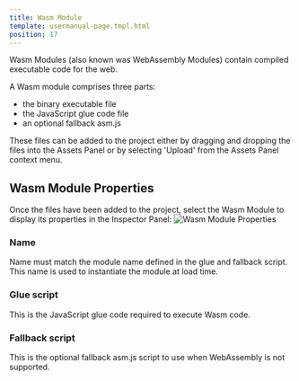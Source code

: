```yaml
---
title: Wasm Module
template: usermanual-page.tmpl.html
position: 17
---
```


Wasm Modules (also known was WebAssembly Modules) contain compiled executable code for the web.

A Wasm module comprises three parts:
* the binary executable file
* the JavaScript glue code file
* an optional fallback asm.js

These files can be added to the project either by dragging and dropping the files into the Assets Panel or by selecting 'Upload' from the Assets Panel context menu.

## Wasm Module Properties

Once the files have been added to the project, select the Wasm Module to display its properties in the Inspector Panel:
![Wasm Module Properties][1]

### Name
Name must match the module name defined in the glue and fallback script. This name is used to instantiate the module at load time.

### Glue script
This is the JavaScript glue code required to execute Wasm code.

### Fallback script
This is the optional fallback asm.js script to use when WebAssembly is not supported.

[1]: /images/user-manual/assets/wasm-module.png